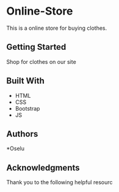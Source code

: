 # Online-Store

This is a online store for buying clothes.
## Getting Started
Shop for clothes on our site
## Built With
* HTML
* CSS
* Bootstrap
* JS

## Authors
*Oselu 
## Acknowledgments
Thank you to the following helpful resourc
